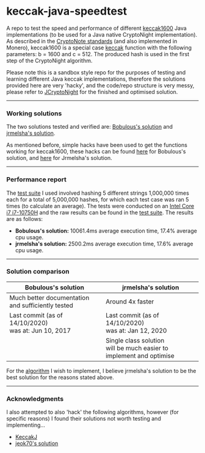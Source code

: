 # keccak-java-speedtest
A repo to test the speed and performance of different [keccak1600](https://github.com/monero-project/monero/blob/26cae8f4f150594b6c14fe56be08365dae1b1c50/src/crypto/keccak.c#L131) Java implementations (to be used for a Java native CryptoNight implementation).
As described in the [CryptoNote standards](https://cryptonote.org/cns/cns008.txt) (and also implemented in Monero), keccak1600 is a special case [keccak](https://keccak.team/keccak_specs_summary.html) function with the following parameters: b = 1600 and c = 512.
The produced hash is used in the first step of the CryptoNight algorithm.

Please note this is a sandbox style repo for the purposes of testing and learning different Java keccak implementations, 
therefore the solutions provided here are very 'hacky', and the code/repo structure is very messy, please refer to [JCryptoNight](https://github.com/jounaidr/JCryptoNight)
for the finished and optimised solution.

---

### Working solutions

The two solutions tested and verified are: [Bobulous's solution](https://gitlab.com/Bobulous/Cryptography) and [jrmelsha's solution](https://gitlab.com/Bobulous/Cryptography).

As mentioned before, simple hacks have been used to get the functions working for keccak1600, these hacks can be found [here](https://github.com/jounaidr/keccak-java-speedtest/blob/546d257a291dbb4ac0a30cce01d00281b7663dae/src/main/java/uk/org/bobulous/java/crypto/keccak/KeccakState.java#L168) for Bobulous's solution, and [here](https://github.com/jounaidr/keccak-java-speedtest/blob/546d257a291dbb4ac0a30cce01d00281b7663dae/src/main/java/jrmelshaKeccak/JrmKeccak.java#L305) for Jrmelsha's solution.

---

### Performance report

The [test suite](https://github.com/jounaidr/keccak-java-speedtest/blob/main/src/test/java/KeccakSpeedTest.java) 
I used involved hashing 5 different strings 1,000,000 times each for a total of 5,000,000 hashes, for which each test case was ran 5 times (to calculate an average).
The tests were conducted on an [Intel Core i7 i7-10750H](https://ark.intel.com/content/www/us/en/ark/products/201837/intel-core-i7-10750h-processor-12m-cache-up-to-5-00-ghz.html) and the raw results can be found in the [test suite](https://github.com/jounaidr/keccak-java-speedtest/blob/main/src/test/java/KeccakSpeedTest.java).
The results are as follows: 
- **Bobulous's solution:** 10061.4ms average execution time, 17.4% average cpu usage.
- **jrmelsha's solution:** 2500.2ms average execution time, 17.6% average cpu usage.

---

### Solution comparison

|**Bobulous's solution**|**jrmelsha's solution**|
|---|---|
|Much better documentation<br>and sufficiently tested|Around 4x faster|
|Last commit (as of 14/10/2020)<br>was at: Jun 10, 2017|Last commit (as of 14/10/2020)<br>was at: Jan 12, 2020|
| |Single class solution<br>will be much easier to<br>implement and optimise|

For the [algorithm](https://github.com/jounaidr/JCryptoNight) I wish to implement, I believe jrmelsha's solution to be the best solution for the reasons stated above.

---

### Acknowledgments

I also attempted to also 'hack' the following algorithms, however (for specific reasons) I found their solutions not worth testing and implementing...

- [KeccakJ](https://github.com/aelstad/keccakj)
- [jeok70's solution](https://gist.github.com/jeok70/ff62b90e703a054d4df4)
